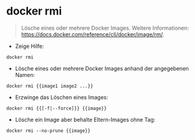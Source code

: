 # docker rmi

> Lösche eines oder mehrere Docker Images.
> Weitere Informationen: <https://docs.docker.com/reference/cli/docker/image/rm/>.

- Zeige Hilfe:

`docker rmi`

- Lösche eines oder mehrere Docker Images anhand der angegebenen Namen:

`docker rmi {{image1 image2 ...}}`

- Erzwinge das Löschen eines Images:

`docker rmi {{[-f|--force]}} {{image}}`

- Lösche ein Image aber behalte Eltern-Images ohne Tag:

`docker rmi --no-prune {{image}}`
